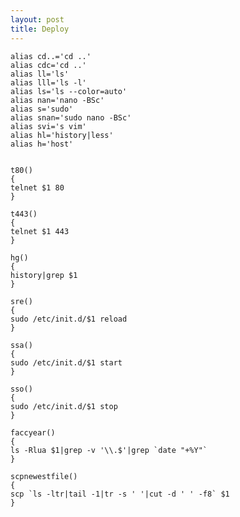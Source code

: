 ```yaml
---
layout: post 
title: Deploy
---
```


    alias cd..='cd ..'
    alias cdc='cd ..'
    alias ll='ls'
    alias lll='ls -l'
    alias ls='ls --color=auto'
    alias nan='nano -BSc'
    alias s='sudo'
    alias snan='sudo nano -BSc'
    alias svi='s vim'
    alias hl='history|less'
    alias h='host'


    t80()
    {
    telnet $1 80
    }

    t443()
    {
    telnet $1 443
    }

    hg()
    {
    history|grep $1
    }

    sre()
    {
    sudo /etc/init.d/$1 reload
    }

    ssa()
    {
    sudo /etc/init.d/$1 start
    }

    sso()
    {
    sudo /etc/init.d/$1 stop
    }

    faccyear()
    {
    ls -Rlua $1|grep -v '\\.$'|grep `date "+%Y"`
    }

    scpnewestfile()
    {
    scp `ls -ltr|tail -1|tr -s ' '|cut -d ' ' -f8` $1
    }
